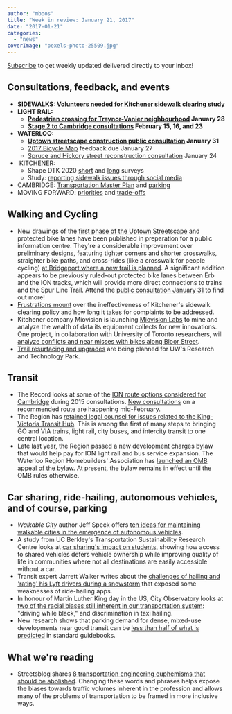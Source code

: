 ```yaml
---
author: "mboos"
title: "Week in review: January 21, 2017"
date: "2017-01-21"
categories: 
  - "news"
coverImage: "pexels-photo-25509.jpg"
---
```


[Subscribe](https://eepurl.com/4Mtkf) to get weekly updated delivered directly to your inbox!

## Consultations, feedback, and events

- **SIDEWALKS: [Volunteers needed for Kitchener sidewalk clearing study](https://eepurl.com/cwSDHD)**
- **LIGHT RAIL:**
    - **[Pedestrian crossing for Traynor-Vanier neighbourhood](https://www.facebook.com/kwtenantgroup/photos/pb.1085387124814416.-2207520000.1484702190./1391524117534047/) January 28**
    - **[Stage 2 to Cambridge consultations](https://rapidtransit.regionofwaterloo.ca/en/stage2ION/Public-Consultation-Documents.asp) February 15, 16, and 23**
- **WATERLOO:**
    - **[Uptown streetscape construction public consultation](https://www.waterloo.ca/en/living/uptownstreetscapeimprovement.asp) January 31**
    - [2017 Bicycle Map](https://www.peakdemocracy.ca/portals/151/Issue_1775) feedback due January 27
    - [Spruce and Hickory street reconstruction consultation](https://www.waterloo.ca/northdalestreetscape/) January 24
-  KITCHENER:
    - Shape DTK 2020 [short](https://www.peakdemocracy.ca/1767) and [long](https://www.peakdemocracy.ca/1764) surveys
    - Study: [reporting sidewalk issues through social media](https://rhea.uwaterloo.ca/smartsidewalks/)
- CAMBRIDGE: [Transportation Master Plan](https://www.peakdemocracy.ca/portals/155/Issue_1740) and [parking](https://www.peakdemocracy.ca/portals/155/Issue_1745)
- MOVING FORWARD: [priorities](https://www.peakdemocracy.ca/portals/153/Forum_449/Issue_1719) and [trade-offs](https://www.peakdemocracy.ca/portals/153/Issue_1747)

## Walking and Cycling

- New drawings of the [first phase of the Uptown Streetscape](https://calendar.regionofwaterloo.ca/Council/Detail/2017-01-24-Planning-and-Works-Committee/PA2017-0124.pdf#page=28) and protected bike lanes have been published in preparation for a public information centre. They're a considerable improvement over [preliminary designs](https://www.waterloo.ca/en/contentresources/resources/living/Part_A_ESR_King_between_ION_tracks_and_Central.pdf#page=134), featuring tighter corners and shorter crosswalks, straighter bike paths, and cross-rides (like a crosswalk for people cycling) [at Bridgeport where a new trail is planned](/blog/2016/01/20/big-changes-for-bridgeport-erb-caroline-and-albert/). A significant addition appears to be previously ruled-out protected bike lanes between Erb and the ION tracks, which will provide more direct connections to trains and the Spur Line Trail. Attend the [public consultation January 31](https://www.waterloo.ca/en/living/uptownstreetscapeimprovement.asp) to find out more!
- [Frustrations mount](https://www.therecord.com/news-story/7069522-uncleared-sidewalks-outside-kitchener-property-a-headache-for-pedestrians/) over the ineffectiveness of Kitchener's sidewalk clearing policy and how long it takes for complaints to be addressed.
- Kitchener company Miovision is launching [Miovision Labs](https://www.therecord.com/news-story/7069269-miovision-launches-lab-to-spark-smart-city-innovation/) to mine and analyze the wealth of data its equipment collects for new innovations. One project, in collaboration with University of Toronto researchers, will [analyze conflicts and near misses with bikes along Bloor Street](https://news.engineering.utoronto.ca/bike-lanes-bloor-street-u-t-engineering-partners-miovision-city-toronto-help-evaluate-pilot-track-traffic-safety/).
- [Trail resurfacing and upgrades](https://www.therecord.com/news-story/7075671-waterloo-investigates-trail-upgrades-at-technology-park/) are being planned for UW's Research and Technology Park.

## Transit

- The Record looks at some of the [ION route options considered for Cambridge](https://www.therecord.com/news-story/7075717-preliminary-cambridge-lrt-route-soon-to-be-released/) during 2015 consultations. [New consultations](https://rapidtransit.regionofwaterloo.ca/en/stage2ION/Public-Consultation-Documents.asp) on a recommended route are happening mid-February.
- The Region has [retained legal counsel for issues related to the King-Victoria Transit Hub](https://www.regionofwaterloo.ca/en/regionalGovernment/CouncilInfo.asp). This is among the first of many steps to bringing GO and VIA trains, light rail, city buses, and intercity transit to one central location.
- Late last year, the Region passed a new development charges bylaw that would help pay for ION light rail and bus service expansion. The Waterloo Region Homebuilders' Association has [launched an OMB appeal of the bylaw](https://calendar.regionofwaterloo.ca/Council/Detail/2017-01-24-Administration-and-Finance-Committee/FA2017-0124.pdf#page=42). At present, the bylaw remains in effect until the OMB rules otherwise.

## Car sharing, ride-hailing, autonomous vehicles, and of course, parking

- _Walkable City_ author Jeff Speck offers [ten ideas for maintaining walkable cities in the emergence of autonomous vehicles](https://www.routefifty.com/2017/01/mayors-autonomous-vehicle-transition/134729/).
- A study from UC Berkley's Transportation Sustainability Research Centre looks at [car sharing's impact on students](https://www.move-forward.com/college-carsharing-is-reducing-current-and-future-vehicle-ownership/), showing how access to shared vehicles defers vehicle ownership while improving quality of life in communities where not all destinations are easily accessible without a car.
- Transit expert Jarrett Walker writes about the [challenges of hailing and 'rating' his Lyft drivers during a snowstorm](https://humantransit.org/2017/01/three-lyft-rides-in-a-rare-snowstorm-and-musings-on-rate-your-driver.html) that exposed some weaknesses of ride-hailing apps.
- In honour of Martin Luther King day in the US, City Observatory looks at [two of the racial biases still inherent in our transportation system](https://cityobservatory.org/race-transportation-still-a-long-way-to-go/): "driving while black," and discrimination in taxi hailing.
- New research shows that parking demand for dense, mixed-use developments near good transit can be [less than half of what is predicted](https://nitc.trec.pdx.edu/news/guidelines-lead-parking-glut-transit-oriented-developments) in standard guidebooks.

## What we're reading

- Streetsblog shares [8 transportation engineering euphemisms that should be abolished](https://usa.streetsblog.org/2017/01/17/8-transportation-engineering-euphemisms-that-should-be-tossed-out/). Changing these words and phrases helps expose the biases towards traffic volumes inherent in the profession and allows many of the problems of transportation to be framed in more inclusive ways.
